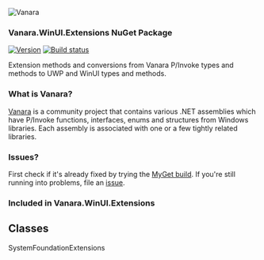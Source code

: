 ﻿![Vanara](https://raw.githubusercontent.com/dahall/Vanara/master/docs/icons/VanaraHeading.png)
### **Vanara.WinUI.Extensions NuGet Package**
[![Version](https://img.shields.io/nuget/v/Vanara.WinUI.Extensions?label=NuGet&style=flat-square)](https://github.com/dahall/Vanara/releases)
[![Build status](https://github.com/dahall/Vanara/actions/workflows/cibuild.yml/badge.svg?branch=master)](https://github.com/dahall/Vanara/actions/workflows/cibuild.yml)

Extension methods and conversions from Vanara P/Invoke types and methods to UWP and WinUI types and methods.

### **What is Vanara?**

[Vanara](https://github.com/dahall/Vanara) is a community project that contains various .NET assemblies which have P/Invoke functions, interfaces, enums and structures from Windows libraries. Each assembly is associated with one or a few tightly related libraries.

### **Issues?**

First check if it's already fixed by trying the [MyGet build](https://www.myget.org/feed/Packages/vanara).
If you're still running into problems, file an [issue](https://github.com/dahall/Vanara/issues).

### **Included in Vanara.WinUI.Extensions**

Classes
---
SystemFoundationExtensions 
